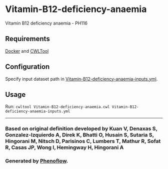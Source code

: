 # Vitamin-B12-deficiency-anaemia

Vitamin B12 deficiency anaemia - PH116

## Requirements

[Docker](https://docs.docker.com/install/) and [CWLTool](https://github.com/common-workflow-language/cwltool#install)

## Configuration

Specify input dataset path in [Vitamin-B12-deficiency-anaemia-inputs.yml](Vitamin-B12-deficiency-anaemia-inputs.yml).

## Usage

Run: `cwltool Vitamin-B12-deficiency-anaemia.cwl Vitamin-B12-deficiency-anaemia-inputs.yml`

***

### Based on original definition developed by Kuan V, Denaxas S, Gonzalez-Izquierdo A, Direk K, Bhatti O, Husain S, Sutaria S, Hingorani M, Nitsch D, Parisinos C, Lumbers T, Mathur R, Sofat R, Casas JP, Wong I, Hemingway H, Hingorani A
### Generated by [Phenoflow](https://kclhi.org/phenoflow).
